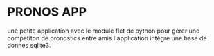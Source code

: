 # PRONOS APP
une petite application avec le module flet de python pour gérer une competiton de pronostics entre amis
l'application intègre une base de donnés sqlite3.